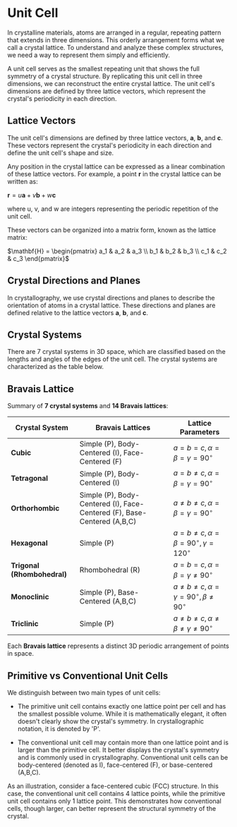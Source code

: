 # Unit Cell

In crystalline materials, atoms are arranged in a regular, repeating pattern that extends in three dimensions. This orderly arrangement forms what we call a crystal lattice. To understand and analyze these complex structures, we need a way to represent them simply and efficiently.

A unit cell serves as the smallest repeating unit that shows the full symmetry of a crystal structure. By replicating this unit cell in three dimensions, we can reconstruct the entire crystal lattice. The unit cell's dimensions are defined by three lattice vectors, which represent the crystal's periodicity in each direction.

## Lattice Vectors
The unit cell's dimensions are defined by three lattice vectors, $\mathbf{a}$, $\mathbf{b}$, and $\mathbf{c}$. These vectors represent the crystal's periodicity in each direction and define the unit cell's shape and size. 

Any position in the crystal lattice can be expressed as a linear combination of these lattice vectors. For example, a point $\mathbf{r}$ in the crystal lattice can be written as:

$\mathbf{r} = u\mathbf{a} + v\mathbf{b} + w\mathbf{c}$

where u, v, and w are integers representing the periodic repetition of the unit cell.

These vectors can be organized into a matrix form, known as the lattice matrix:

$\mathbf{H} = \begin{pmatrix} 
a_1 & a_2 & a_3 \\
b_1 & b_2 & b_3 \\
c_1 & c_2 & c_3
\end{pmatrix}$

## Crystal Directions and Planes
In crystallography, we use crystal directions and planes to describe the orientation of atoms in a crystal lattice. These directions and planes are defined relative to the lattice vectors $\mathbf{a}$, $\mathbf{b}$, and $\mathbf{c}$.

## Crystal Systems
There are 7 crystal systems in 3D space, which are classified based on the lengths and angles of the edges of the unit cell. The crystal systems are characterized as the table below.

## Bravais Lattice

Summary of **7 crystal systems** and **14 Bravais lattices**:

| **Crystal System** | **Bravais Lattices**                  | **Lattice Parameters**                                    |
|--------------------|--------------------------------------|---------------------------------------------------------|
| **Cubic**         | Simple (P), Body-Centered (I), Face-Centered (F) | $a = b = c, \alpha = \beta = \gamma = 90^\circ$ |
| **Tetragonal**    | Simple (P), Body-Centered (I)       | $a = b \neq c, \alpha = \beta = \gamma = 90^\circ$ |
| **Orthorhombic**  | Simple (P), Body-Centered (I), Face-Centered (F), Base-Centered (A,B,C) | $a \neq b \neq c, \alpha = \beta = \gamma = 90^\circ$ |
| **Hexagonal**     | Simple (P)                          | $a = b \neq c, \alpha = \beta = 90^\circ, \gamma = 120^\circ$ |
| **Trigonal (Rhombohedral)** | Rhombohedral (R)                 | $a = b = c, \alpha = \beta = \gamma \neq 90^\circ$ |
| **Monoclinic**    | Simple (P), Base-Centered (A,B,C)       | $a \neq b \neq c, \alpha = \gamma = 90^\circ, \beta \neq 90^\circ$ |
| **Triclinic**     | Simple (P)                          | $a \neq b \neq c, \alpha \neq \beta \neq \gamma \neq 90^\circ$ |

Each **Bravais lattice** represents a distinct 3D periodic arrangement of points in space.


## Primitive vs Conventional Unit Cells

We distinguish between two main types of unit cells:

- The primitive unit cell contains exactly one lattice point per cell and has the smallest possible volume. While it is mathematically elegant, it often doesn't clearly show the crystal's symmetry. In crystallographic notation, it is denoted by 'P'.

- The conventional unit cell may contain more than one lattice point and is larger than the primitive cell. It better displays the crystal's symmetry and is commonly used in crystallography. Conventional unit cells can be body-centered (denoted as I), face-centered (F), or base-centered (A,B,C).

As an illustration, consider a face-centered cubic (FCC) structure. In this case, the conventional unit cell contains 4 lattice points, while the primitive unit cell contains only 1 lattice point. This demonstrates how conventional cells, though larger, can better represent the structural symmetry of the crystal.

